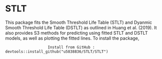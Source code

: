 # STLT
This package fits the Smooth Threshold Life Table (STLT) and Dyanmic Smooth Threshold Life Table (DSTLT) as outlined in Huang et al. (2019). It also provides S3 methods for predicting using fitted STLT and DSTLT models, as well as plotting the fitted lines. To install the package,

                       Install from GitHub :  devtools::install_github("u5838836/STLT/STLT")
